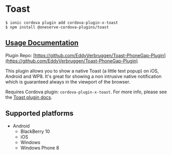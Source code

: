# Toast

```text
$ ionic cordova plugin add cordova-plugin-x-toast
$ npm install @oneserve-cordova-plugins/toast
```

## [Usage Documentation](https://oneserve.gitbook.io/oneserve-cordova-plugins/plugins/toast/)

Plugin Repo: [https://github.com/EddyVerbruggen/Toast-PhoneGap-Plugin](https://github.com/EddyVerbruggen/Toast-PhoneGap-Plugin)

This plugin allows you to show a native Toast \(a little text popup\) on iOS, Android and WP8. It's great for showing a non intrusive native notification which is guaranteed always in the viewport of the browser.

Requires Cordova plugin: `cordova-plugin-x-toast`. For more info, please see the [Toast plugin docs](https://github.com/EddyVerbruggen/Toast-PhoneGap-Plugin).

## Supported platforms

* Android
  * BlackBerry 10
  * iOS
  * Windows
  * Windows Phone 8

